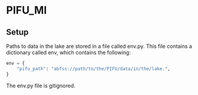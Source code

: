 # PIFU_MI


## Setup

Paths to data in the lake are stored in a file called env.py. This file contains a dictionary called env, which contains the following:

```py
env = {
    "pifu_path": "abfss://path/to/the/PIFU/data/in/the/lake.",
}
```

The env.py file is gitignored.